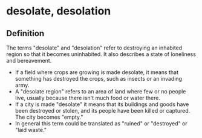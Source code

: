# desolate, desolation

## Definition

The terms "desolate" and "desolation" refer to destroying an inhabited region so that it becomes uninhabited. It also describes a state of loneliness and bereavement.

* If a field where crops are growing is made desolate, it means that something has destroyed the crops, such as insects or an invading army.
* A "desolate region" refers to an area of land where few or no people live, usually because there isn't much food or water there.
* If a city is made "desolate" it means that its buildings and goods have been destroyed or stolen, and its people have been killed or captured. The city becomes "empty."
* In general this term could be translated as "ruined" or "destroyed" or "laid waste."